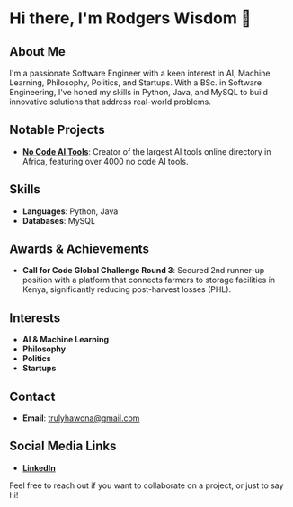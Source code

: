 # Hi there, I'm Rodgers Wisdom 👋

## About Me

I'm a passionate Software Engineer with a keen interest in AI, Machine Learning, Philosophy, Politics, and Startups. With a BSc. in Software Engineering, I've honed my skills in Python, Java, and MySQL to build innovative solutions that address real-world problems.

## Notable Projects

- **[No Code AI Tools](https://aitools.oduor.net/)**: Creator of the largest AI tools online directory in Africa, featuring over 4000 no code AI tools.

## Skills

- **Languages**: Python, Java
- **Databases**: MySQL

## Awards & Achievements

- **Call for Code Global Challenge Round 3**: Secured 2nd runner-up position with a platform that connects farmers to storage facilities in Kenya, significantly reducing post-harvest losses (PHL).

## Interests

- **AI & Machine Learning**
- **Philosophy**
- **Politics**
- **Startups**

## Contact

- **Email**: trulyhawona@gmail.com

## Social Media Links
 - **[LinkedIn](https://www.linkedin.com/in/rodgers-wisdom-842b04243/)**

Feel free to reach out if you want to collaborate on a project, or just to say hi!


